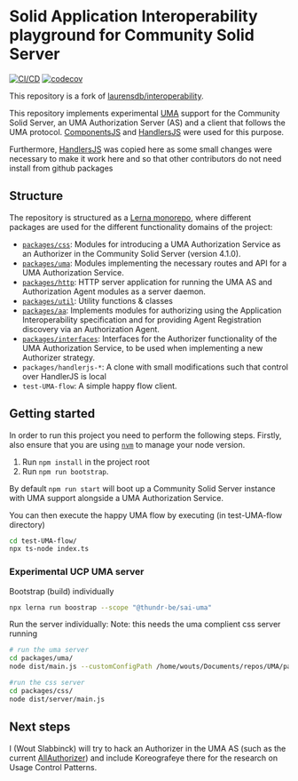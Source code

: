 # Solid Application Interoperability playground for Community Solid Server
[![CI/CD](https://github.com/laurensdeb/authorization-agent/actions/workflows/ci.yml/badge.svg)](https://github.com/laurensdeb/authorization-agent/actions/workflows/ci.yml) [![codecov](https://codecov.io/gh/laurensdeb/interoperability/branch/main/graph/badge.svg?token=YNT84QJT7G)](https://codecov.io/gh/laurensdeb/interoperability)

This repository is a fork of [laurensdb/interoperability](https://github.com/laurensdeb/interoperability).

This repository implements experimental [UMA](https://docs.kantarainitiative.org/uma/wg/rec-oauth-uma-grant-2.0.html) support for the Community Solid Server, an UMA Authorization Server (AS) and a client that follows the UMA protocol.
[ComponentsJS](https://componentsjs.readthedocs.io) and [HandlersJS](https://github.com/useid/handlersjs) were used for this purpose.

Furthermore, [HandlersJS](https://github.com/useid/handlersjs)
was copied here as some small changes were necessary to make it work here and so that other contributors do not need install from github packages


## Structure
The repository is structured as a [Lerna monorepo](https://lerna.js.org/), where different packages are used for the different functionality domains of the project:
- [`packages/css`](packages/css): Modules for introducing a UMA Authorization Service as an Authorizer in the Community Solid Server (version 4.1.0).
- [`packages/uma`](packages/uma): Modules implementing the necessary routes and API for a UMA Authorization Service.
- [`packages/http`](packages/http): HTTP server application for running the UMA AS and Authorization Agent modules as a server daemon.
- [`packages/util`](packages/util): Utility functions & classes
- [`packages/aa`](packages/interop): Implements modules for authorizing using the Application Interoperability specification and for providing Agent Registration discovery via an Authorization Agent.
- [`packages/interfaces`](packages/aa-interfaces): Interfaces for the Authorizer functionality of the UMA Authorization Service, to be used when implementing a new Authorizer strategy.
- `packages/handlerjs-*`: A clone with small modifications such that control over HandlerJS is local
- `test-UMA-flow`: A simple happy flow client.

## Getting started
In order to run this project you need to perform the following steps. Firstly, also ensure that you are using [`nvm`](https://github.com/nvm-sh/nvm) to manage your node version.

1. Run `npm install` in the project root
2. Run `npm run bootstrap`.

By default `npm run start` will boot up a Community Solid Server instance with UMA support alongside a UMA 
Authorization Service.

You can then execute the happy UMA flow by executing (in test-UMA-flow directory)
```sh
cd test-UMA-flow/
npx ts-node index.ts
```

### Experimental UCP UMA server

Bootstrap (build) individually

```sh
npx lerna run boostrap --scope "@thundr-be/sai-uma"
```

Run the server individually: Note: this needs the uma complient css server running
```sh
# run the uma server
cd packages/uma/
node dist/main.js --customConfigPath /home/wouts/Documents/repos/UMA/packages/uma/config/experimental.json 
```

```sh
#run the css server
cd packages/css/
node dist/server/main.js
```
## Next steps

I (Wout Slabbinck) will try to hack an Authorizer in the UMA AS (such as the current [AllAuthorizer](packages/uma/src/authz/AllAuthorizer.ts)) and include Koreografeye there for the research on Usage Control Patterns.